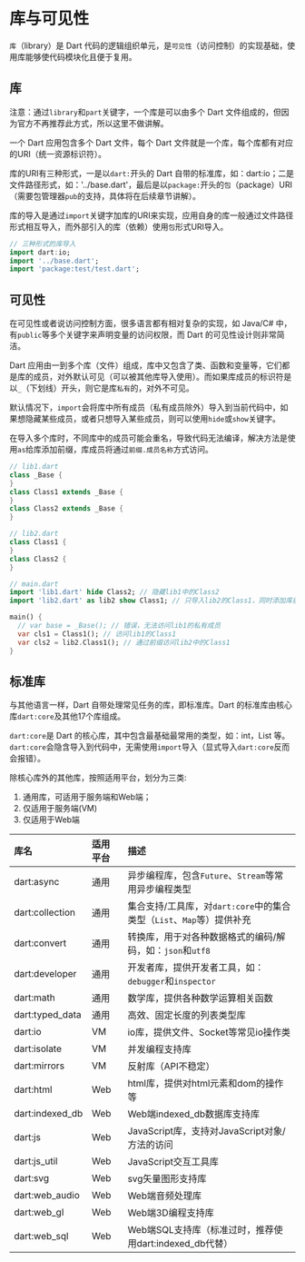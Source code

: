 # 库与可见性

`库`（library）是 Dart 代码的逻辑组织单元，是`可见性`（访问控制）的实现基础，使用库能够使代码模块化且便于复用。

## 库

注意：通过`library`和`part`关键字，一个库是可以由多个 Dart 文件组成的，但因为官方不再推荐此方式，所以这里不做讲解。

一个 Dart 应用包含多个 Dart 文件，每个 Dart 文件就是一个库，每个库都有对应的URI（统一资源标识符）。

库的URI有三种形式，一是以`dart:`开头的 Dart 自带的标准库，如：dart:io；二是文件路径形式，如：'../base.dart'，最后是以`package:`开头的`包`（package）URI（需要包管理器`pub`的支持，具体将在后续章节讲解）。

库的导入是通过`import`关键字加库的URI来实现，应用自身的库一般通过文件路径形式相互导入，而外部引入的库（依赖）使用`包`形式URI导入。

```dart
// 三种形式的库导入
import dart:io;
import '../base.dart';
import 'package:test/test.dart';
```

## 可见性

在可见性或者说访问控制方面，很多语言都有相对复杂的实现，如 Java/C# 中，有`public`等多个关键字来声明变量的访问权限，而 Dart 的可见性设计则非常简洁。

Dart 应用由一到多个库（文件）组成，库中又包含了类、函数和变量等，它们都是库的成员，对外默认可见（可以被其他库导入使用）。而如果库成员的标识符是以`_`（下划线）开头，则它是库`私有`的，对外不可见。

默认情况下，`import`会将库中所有成员（私有成员除外）导入到当前代码中，如果想隐藏某些成员，或者只想导入某些成员，则可以使用`hide`或`show`关键字。

在导入多个库时，不同库中的成员可能会重名，导致代码无法编译，解决方法是使用`as`给库添加前缀，库成员将通过`前缀.成员名称`方式访问。

```dart
// lib1.dart
class _Base {
}
class Class1 extends _Base {
}
class Class2 extends _Base {
}

// lib2.dart
class Class1 {
}
class Class2 {
}

// main.dart
import 'lib1.dart' hide Class2; // 隐藏lib1中的Class2
import 'lib2.dart' as lib2 show Class1; // 只导入lib2的Class1，同时添加库前缀lib2，避免Class1命名冲突

main() {
  // var base = _Base(); // 错误，无法访问lib1的私有成员
  var cls1 = Class1(); // 访问lib1的Class1
  var cls2 = lib2.Class1(); // 通过前缀访问lib2中的Class1
}
```

## 标准库

与其他语言一样，Dart 自带处理常见任务的库，即标准库。Dart 的标准库由核心库`dart:core`及其他17个库组成。

`dart:core`是 Dart 的核心库，其中包含最基础最常用的类型，如：int，List 等。`dart:core`会隐含导入到代码中，无需使用`import`导入（显式导入`dart:core`反而会报错）。

除核心库外的其他库，按照适用平台，划分为三类: 

  1. 通用库，可适用于服务端和Web端；
  2. 仅适用于服务端(VM)
  3. 仅适用于Web端

| 库名 | 适用平台 | 描述 |
| :--- | :--- | :--- |
| dart:async | 通用 | 异步编程库，包含`Future`、`Stream`等常用异步编程类型 |
| dart:collection | 通用 | 集合支持/工具库，对`dart:core`中的集合类型（`List`、`Map`等）提供补充 |
| dart:convert | 通用 | 转换库，用于对各种数据格式的编码/解码，如：`json`和`utf8` |
| dart:developer | 通用 | 开发者库，提供开发者工具，如：`debugger`和`inspector` |
| dart:math | 通用 | 数学库，提供各种数学运算相关函数 |
| dart:typed_data | 通用 | 高效、固定长度的列表类型库 |
| dart:io | VM | io库，提供文件、Socket等常见io操作类 |
| dart:isolate | VM | 并发编程支持库 |
| dart:mirrors | VM | 反射库（API不稳定） |
| dart:html | Web | html库，提供对html元素和dom的操作等 |
| dart:indexed_db | Web | Web端indexed_db数据库支持库 |
| dart:js | Web | JavaScript库，支持对JavaScript对象/方法的访问 |
| dart:js_util | Web | JavaScript交互工具库 |
| dart:svg | Web | svg矢量图形支持库 |
| dart:web_audio | Web | Web端音频处理库 |
| dart:web_gl | Web | Web端3D编程支持库 |
| dart:web_sql | Web | Web端SQL支持库（标准过时，推荐使用dart:indexed_db代替） |

